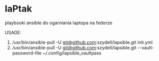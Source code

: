 # laPtak

playbooki ansible do ogarniania laptopa na fedorze

USAGE:
1. /usr/bin/ansible-pull -U git@github.com:szydell/lapsible.git init.yml
2. /usr/bin/ansible-pull -U git@github.com:szydell/lapsible.git --vault-password-file ~/.config/lapsible_vaultpass

